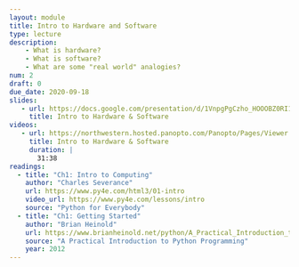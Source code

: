```yaml
---
layout: module
title: Intro to Hardware and Software
type: lecture
description: 
    - What is hardware?
    - What is software?
    - What are some "real world" analogies?
num: 2
draft: 0
due_date: 2020-09-18
slides:
   - url: https://docs.google.com/presentation/d/1VnpgPgCzho_HOOOBZ0RI1D7a6xNXk95PdM7T6YdqYp0/edit?usp=sharing
     title: Intro to Hardware & Software
videos:
   - url: https://northwestern.hosted.panopto.com/Panopto/Pages/Viewer.aspx?id=21156fcc-da06-4c59-b6e5-ac3800cf3cd1
     title: Intro to Hardware & Software
     duration: |
       31:38
readings:
  - title: "Ch1: Intro to Computing"
    author: "Charles Severance"
    url: https://www.py4e.com/html3/01-intro
    video_url: https://www.py4e.com/lessons/intro
    source: "Python for Everybody"
  - title: "Ch1: Getting Started"
    author: "Brian Heinold"
    url: https://www.brianheinold.net/python/A_Practical_Introduction_to_Python_Programming_Heinold.pdf
    source: "A Practical Introduction to Python Programming"
    year: 2012
---
```


